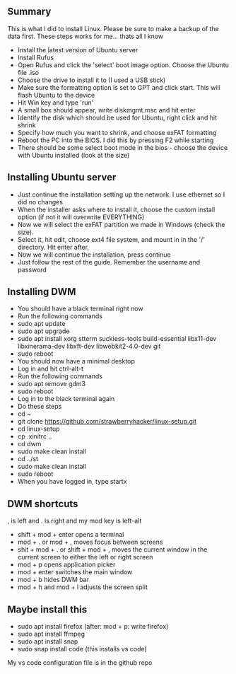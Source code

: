 ## Summary

This is what I did to install Linux. Please be sure to make a backup of the data first. These steps works for me... thats all I know

- Install the latest version of Ubuntu server
- Install Rufus
- Open Rufus and click the 'select' boot image option. Choose the Ubuntu file .iso
- Choose the drive to install it to (I used a USB stick)
- Make sure the formatting option is set to GPT and click start. This will flash Ubuntu to the device
- Hit Win key and type 'run' 
- A small box should appear, write diskmgmt.msc and hit enter
- Identify the disk which should be used for Ubuntu, right click and hit shrink
- Specify how much you want to shrink, and choose exFAT formatting
- Reboot the PC into the BIOS. I did this by pressing F2 while starting
- There should be some select boot mode in the bios - choose the device with Ubuntu installed (look at the size)

## Installing Ubuntu server

- Just continue the installation setting up the network. I use ethernet so I did no changes
- When the installer asks where to install it, choose the custom install option (if not it will overwrite EVERYTHING)
- Now we will select the exFAT partition we made in Windows (check the size). 
- Select it, hit edit, choose ext4 file system, and mount in in the '/' directory. Hit enter after.
- Now we will continue the installation, press continue
- Just follow the rest of the guide. Remember the username and password

## Installing DWM

- You should have a black terminal right now
- Run the following commands
- sudo apt update
- sudo apt upgrade
- sudo apt install xorg stterm suckless-tools build-essential libx11-dev libxinerama-dev libxft-dev libwebkit2-4.0-dev git
- sudo reboot
- You should now have a minimal desktop
- Log in and hit ctrl-alt-t
- Run the following commands
- sudo apt remove gdm3
- sudo reboot
- Log in to the black terminal again
- Do these steps
- cd ~
- git clone https://github.com/strawberryhacker/linux-setup.git
- cd linux-setup
- cp .xinitrc ..
- cd dwm
- sudo make clean install
- cd ../st
- sudo make clean install
- sudo reboot
- When you have logged in, type startx

## DWM shortcuts

, is left and . is right and my mod key is left-alt

- shift + mod + enter opens a terminal
- mod + . or mod + , moves focus between screens
- shit + mod + . or shift + mod + , moves the current window in the current screen to either the left or right screen
- mod + p opens application picker
- mod + enter switches the main window
- mod + b hides DWM bar
- mod + h and mod + l adjusts the screen split

## Maybe install this

- sudo apt install firefox (after: mod + p: write firefox)
- sudo apt install ffmpeg
- sudo apt install snap
- sudo snap install code (this installs vs code)

My vs code configuration file is in the github repo
